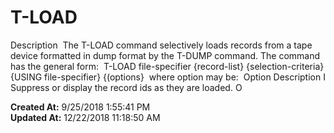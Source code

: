 # T-LOAD

Description  The T-LOAD command selectively loads records from a tape device formatted in dump format by the T-DUMP command. The command has the general form:  T-LOAD file-specifier {record-list} {selection-criteria} {USING file-specifier} {(options}  where option may be:  Option Description I Suppress or display the record ids as they are loaded. O  

**Created At:** 9/25/2018 1:55:41 PM  
**Updated At:** 12/22/2018 11:18:50 AM  

